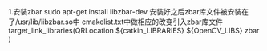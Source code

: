 1.安装zbar
sudo apt-get install libzbar-dev
安装好之后zbar库文件被安装在了/usr/lib/libzbar.so中
cmakelist.txt中做相应的改变引入zbar库文件
target_link_libraries(QRLocation
  ${catkin_LIBRARIES}
  ${OpenCV_LIBS}
  zbar
  )
